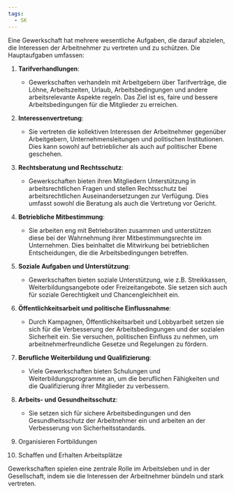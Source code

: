 ```yaml
---
tags:
  - SK
---
```

Eine Gewerkschaft hat mehrere wesentliche Aufgaben, die darauf abzielen, die Interessen der Arbeitnehmer zu vertreten und zu schützen. Die Hauptaufgaben umfassen:

1. **Tarifverhandlungen**:
   - Gewerkschaften verhandeln mit Arbeitgebern über Tarifverträge, die Löhne, Arbeitszeiten, Urlaub, Arbeitsbedingungen und andere arbeitsrelevante Aspekte regeln. Das Ziel ist es, faire und bessere Arbeitsbedingungen für die Mitglieder zu erreichen.

2. **Interessenvertretung**:
   - Sie vertreten die kollektiven Interessen der Arbeitnehmer gegenüber Arbeitgebern, Unternehmensleitungen und politischen Institutionen. Dies kann sowohl auf betrieblicher als auch auf politischer Ebene geschehen.

3. **Rechtsberatung und Rechtsschutz**:
   - Gewerkschaften bieten ihren Mitgliedern Unterstützung in arbeitsrechtlichen Fragen und stellen Rechtsschutz bei arbeitsrechtlichen Auseinandersetzungen zur Verfügung. Dies umfasst sowohl die Beratung als auch die Vertretung vor Gericht.

4. **Betriebliche Mitbestimmung**:
   - Sie arbeiten eng mit Betriebsräten zusammen und unterstützen diese bei der Wahrnehmung ihrer Mitbestimmungsrechte im Unternehmen. Dies beinhaltet die Mitwirkung bei betrieblichen Entscheidungen, die die Arbeitsbedingungen betreffen.

5. **Soziale Aufgaben und Unterstützung**:
   - Gewerkschaften bieten soziale Unterstützung, wie z.B. Streikkassen, Weiterbildungsangebote oder Freizeitangebote. Sie setzen sich auch für soziale Gerechtigkeit und Chancengleichheit ein.

6. **Öffentlichkeitsarbeit und politische Einflussnahme**:
   - Durch Kampagnen, Öffentlichkeitsarbeit und Lobbyarbeit setzen sie sich für die Verbesserung der Arbeitsbedingungen und der sozialen Sicherheit ein. Sie versuchen, politischen Einfluss zu nehmen, um arbeitnehmerfreundliche Gesetze und Regelungen zu fördern.

7. **Berufliche Weiterbildung und Qualifizierung**:
   - Viele Gewerkschaften bieten Schulungen und Weiterbildungsprogramme an, um die beruflichen Fähigkeiten und die Qualifizierung ihrer Mitglieder zu verbessern.

8. **Arbeits- und Gesundheitsschutz**:
   - Sie setzen sich für sichere Arbeitsbedingungen und den Gesundheitsschutz der Arbeitnehmer ein und arbeiten an der Verbesserung von Sicherheitsstandards.

9. Organisieren Fortbildungen
10. Schaffen und Erhalten Arbeitsplätze


Gewerkschaften spielen eine zentrale Rolle im Arbeitsleben und in der Gesellschaft, indem sie die Interessen der Arbeitnehmer bündeln und stark vertreten.